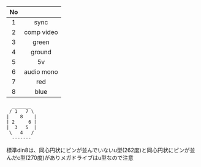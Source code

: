 |No||
|:-:|:-:|
|1|sync|
|2|comp video|
|3|green|
|4|ground|
|5|5v|
|6|audio mono|
|7|red|
|8|blue|

```
  _______
 / 1   7 \
|    8    |
| 2     6 |
|  3   5  |
 \   4   /
  -------
```

標準din8は、同心円状にピンが並んでいないu型(262度)と同心円状にピンが並んだc型(270度)がありメガドライブはu型なので注意
